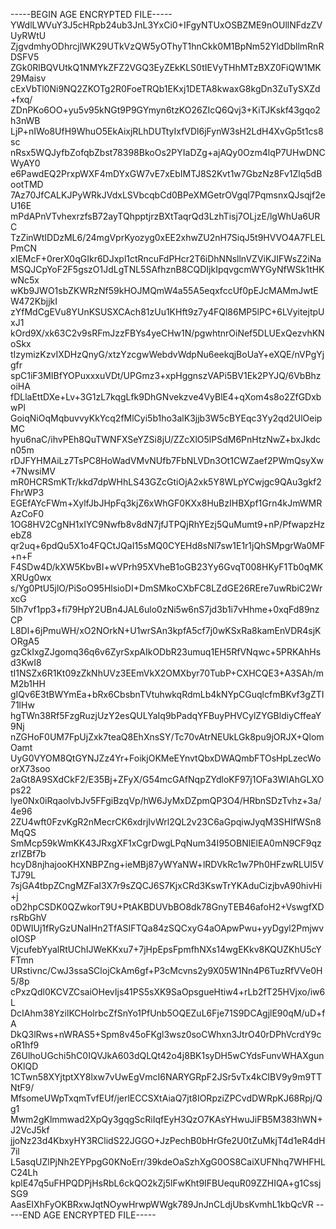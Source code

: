 -----BEGIN AGE ENCRYPTED FILE-----
YWdlLWVuY3J5cHRpb24ub3JnL3YxCi0+IFgyNTUxOSBZME9nOUllNFdzZVUyRWtU
ZjgvdmhyODhrcjlWK29UTkVzQW5yOThyT1hnCkk0M1BpNm52YldDbllmRnRDSFV5
ZGk0RlBQVUtkQ1NMYkZFZ2VGQ3EyZEkKLS0tIEVyTHhMTzBXZ0FiQW1MK29Maisv
cExVbTl0Ni9NQ2ZKOTg2R0FoeTRQb1EKxj1DETA8kwaxG8kgDn3ZuTySXZd+fxq/
ZDnPKo6OO+yu5v95kNGt9P9GYmyn6tzKO26ZIcQ6Qvj3+KiTJKskf43gqo2h3nWB
LjP+nIWo8UfH9WhuO5EkAixjRLhDUTtyIxfVDl6jFynW3sH2LdH4XvGp5t1cs8sc
nRsx5WQJyfbZofqbZbst78398BkoOs2PYIaDZg+ajAQy0Ozm4lqP7UHwDNCWyAY0
e6PawdEQ2PrxpWXF4mDYxGW7vE7xEbIMTJ8S2Kvt1w7GbzNz8Fv1Zlq5dBootTMD
7Az70JfCALKJPyWRkJVdxLSVbcqbCd0BPeXMGetrOVgql7PqmsnxQJsqjf2eU16E
mPdAPnVTvhexrzfsB72ayTQhpptjrzBXtTaqrQd3LzhTisj7OLjzE/lgWhUa6URC
TzZinWtIDDzML6/24mgVprKyozyg0xEE2xhwZU2nH7SiqJ5t9HVVO4A7FLELPmCN
xIEMcF+0rerX0qGIkr6DJxpl1ctRncuFdPHcr2T6iDhNNsllnVZViKJIFWsZ2iNa
MSQJCpYoF2F5gszO1JdLgTNL5SAfhznB8CQDIjkIpqvgcmWYGyNfWSk1tHKwNc5x
wKb9JWO1sbZKWRzNf59kHOJMQmW4a55A5eqxfccUf0pEJcMAMmJwtEW472KbjjkI
zYfMdCgEVu8YUnKSUSXCAch81zUu1KHft9z7y4FQl86MP5lPC+6LVyitejtpUxJ1
kOrd9X/xk63C2v9sRFmJzzFBYs4yeCHw1N/pgwhtnrOiNef5DLUExQezvhKNoSkx
tIzymizKzvIXDHzQnyG/xtzYzcgwWebdvWdpNu6eekqjBoUaY+eXQE/nVPgYjgfr
spC1iF3MIBfYOPuxxxuVDt/UPGmz3+xpHggnszVAPi5BV1Ek2PYJQ/6VbBhzoiHA
fDLlaEttDXe+Lv+3G1zL7kqgLfk9DhGNvekzve4VyBlE4+qXom4s8o2ZfGDxbwPl
GoiqNiOqMqbuvvyKkYcq2fMlCyi5b1ho3alK3jjb3W5cBYEqc3Yy2qd2UlOeipMC
hyu6naC/ihvPEh8QuTWNFXSeYZSi8jU/ZZcXlO5lPSdM6PnHtzNwZ+bxJkdcn05m
rDJFYHMAiLz7TsPC8HoWadVMvNUfb7FbNLVDn3Ot1CWZaef2PWmQsyXw+7NwsiMV
mR0HCRSmKTr/kkd7dpWHhLS43GZcGtiOjA2xk5Y8WLpYCwjgc9QAu3gkf2FhrWP3
EGEfAYcFWm+XylfJbJHpFq3kjZ6xWhGF0KXx8HuBzIHBXpf1Grn4kJmWMRAzCoF0
1OG8HV2CgNH1xIYC9Nwfb8v8dN7jfJTPQjRhYEzj5QuMumt9+nP/PfwapzHzebZ8
qr2uq+6pdQu5X1o4FQCtJQaI15sMQ0CYEHd8sNl7sw1E1r1jQhSMpgrWa0MF+n+F
F4SDw4D/kXW5KbvBI+wVPrh95XVheB1oGB23Yy6GvqT008HKyF1Tb0qMKXRUg0wx
s/Yg0PtU5jlO/PiSoO95HlsioDI+DmSMkoCXbFC8LZdGE26REre7uwRbiC2WrxcG
5Ih7vf1pp3+fi79HpY2UBn4JAL6ulo0zNi5w6nS7jd3b1i7vHhme+0xqFd89nzCP
L8Dl+6jPmuWH/xO2NOrkN+U1wrSAn3kpfA5cf7j0wKSxRa8kamEnVDR4sjKORgA5
gzCkIxgZJgomq36q6v6ZyrSxpAIkODbR23umuq1EH5RfVNqwc+5PRKAhHsd3KwI8
tI1NSZx6R1Kt09zZkNhUVz3EEmVkX2OMXbyr70TubP+CXHCQE3+A3SAh/mM2b1HH
gIQv6E3tBWYmEa+bRx6CbsbnTVtuhwkqRdmLb4kNYpCGuqlcfmBKvf3gZTI71lHw
hgTWn38Rf5FzgRuzjUzY2esQULYaIq9bPadqYFBuyPHVCylZYGBldiyCffeaY9Nj
nZGHoF0UM7FpUjZxk7teaQ8EhXnsSY/Tc70vAtrNEUkLGk8pu9jORJX+QlomOamt
UyG0VYOM8QtGYNJZz4Yr+FoikjOKMeEYnvtQbxDWAQmbFTOsHpLzecWoorX73soo
2aGt8A9SXdCkF2/E35Bj+ZFyX/G54mcGAfNqpZYdloKF97j1OFa3WIAhGLXOps22
lye0Nx0iRqaolvbJv5FFgiBzqVp/hW6JyMxDZpmQP3O4/HRbnSDzTvhz+3a/4e96
2ZU4wft0FzvKgR2nMecrCK6xdrjIvWrl2QL2v23C6aGpqiwJyqM3SHIfWSn8MqQS
SmMcp59kWmKK43JRxgXF1xCgrDwgLPqNum34I95OBNlElEA0mN9CF9qzzrIZBf7b
hcyD8njhajooKHXNBPZng+ieMBj87yWYaNW+lRDVkRc1w7Ph0HFzwRLUl5VTJ79L
7sjGA4tbpZCngMZFaI3X7r9sZQCJ6S7KjxCRd3KswTrYKAduCizjbvA90hivHi+j
oD2hpCSDK0QZwkorT9U+PtAKBDUVbBO8dk78GnyTEB46afoH2+VswgfXDrsRbGhV
0DWIUj1fRyGzUNaIHn2TfASIFTQa84zSQCxyG4aOApwPwu+yyDgyl2PmjwvoIOSP
VjcufebYyalRtUChIJWeKKxu7+7jHpEpsFpmfhNXs14wgEKkv8KQUZKhU5cYFTmn
URstivnc/CwJ3ssaSClojCkAm6gf+P3cMcvns2y9X05W1Nn4P6TuzRfVVe0H5/8p
cPxzQdl0KCVZCsaiOHevIjs41PS5sXK9SaOpsgueHtiw4+rLb2fT25HVjxo/iw6L
DcIAhm38YzilKCHolrbcZfSnYo1PfUnb5OQEZuL6Fje71S9DCAgjlE90qM/uD+fA
DkQ3lRws+nWRAS5+Spm8v45oFKgl3wsz0soCWhxn3JtrO40rDPhVcrdY9coR1hf9
Z6UlhoUGchi5hC0IQVJkA603dQLQt42o4j8BK1syDH5wCYdsFunvWHAXgunOKlQD
1CTwn58XYjtptXY8lxw7vUwEgVmcI6NARYGRpF2JSr5vTx4kCIBV9y9m9TTNtF9/
MfsomeUWpTxqmTvfEUf/jerlECCSXtAiaQ7jt8IORpziZPCvdDWRpKJ68Rpj/Qg1
Mwm2gKlmmwad2XpQy3gqgScRiIqfEyH3QzO7KAsYHwuJiFB5M383hWN+J2VcJ5kf
jjoNz23d4KbxyHY3RClidS22JGGO+JzPechB0bHrGfe2U0tZuMkjT4d1eR4dH7il
L5asqUZlPjNh2EYPpgG0KNoErr/39kdeOaSzhXgG0OS8CaiXUFNhq7WHFHLC24Lh
kplE47q5uFHPQDPjHsRbL6ckQO2kZj5lFwKht9IFBUequR09ZZHIQA+g1CssjSG9
AasEIXhFyOKBRxwJqtNOywHrwpWWgk789JnJnCLdjUbsKvmhL1kbQcVR
-----END AGE ENCRYPTED FILE-----
